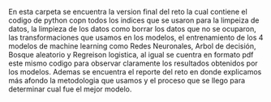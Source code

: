En esta carpeta se encuentra la version final del reto la cual contiene el codigo de python copn todos los indices que se usaron para la limpeiza de datos, la limpieza de los datos como borrar los datos que no se ocuparon, las transformaciones que usamos en los modelos, el entrenamiento de los 4 modelos de machine learning como Redes Neuronales, Arbol de decisión, Bosque aleatorio y Regreison logistica, al igual se cuentra en formato pdf este mismo codigo para observar claramente los resultados obtenidos por los modelos.
Ademas se encuentra el reporte del reto en donde explicamos más afondo la metodologia que usamos y el proceso que se llego para determinar cual fue el mejor modelo.
